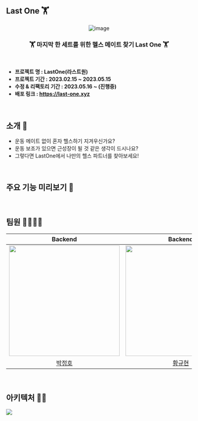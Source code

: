 ## Last One 🏋

<div align="center">
  
  ![image](https://github.com/Jeongho0805/demotest/assets/96610382/90ba03e8-8c38-4b20-9538-a02e261a6349)
  ### 🏋 마지막 한 세트를 위한 헬스 메이트 찾기 Last One 🏋

</div>
  


<br/>

- **프로젝트 명 : LastOne(라스트원)**
- **프로젝트 기간 : 2023.02.15 ~ 2023.05.15**
- **수정 & 리팩토리 기간 : 2023.05.16 ~ (진행중)**
- **배포 링크 : https://last-one.xyz**

<br/>

## 소개 :information_desk_person:

- 운동 메이트 없이 혼자 헬스하기 지겨우신가요?
- 운동 보조가 있으면 근성장이 될 것 같은 생각이 드시나요?
- 그렇다면 LastOne에서 나만의 헬스 파트너를 찾아보세요!

<br/>

## 주요 기능 미리보기 👀


</br>

## 팀원 👨‍👨‍👧‍👧

|                                                          Backend                                                          |                                                          Backend                                                           |                                                           Frontend                                                            |                                                         Designer                                                          |
|:-------------------------------------------------------------------------------------------------------------------------:|:--------------------------------------------------------------------------------------------------------------------------:|:-----------------------------------------------------------------------------------------------------------------------------:|:-------------------------------------------------------------------------------------------------------------------------:|
| <img src="https://github.com/Jeongho0805/demotest/assets/96610382/407d222a-55c8-4e1d-b8d6-af80a1ac2679.png"  width="300"/> | <img src="https://github.com/Jeongho0805/demotest/assets/96610382/57296b78-2f65-4997-a0fe-c4a7e924282d.png" width=300px /> |   <img src="https://github.com/Jeongho0805/demotest/assets/96610382/b5536c38-cd18-4e0b-be1f-4269c393b9bd.png" width=300px>    | <img src="https://github.com/Jeongho0805/demotest/assets/96610382/7cd3535e-14d6-4484-afe9-bf43f6173943.png" width=300px > |
|                                           [박정호](https://github.com/Jeongho0805)                                           |                                            [황규현](https://github.com/beetrbgus)                                             |                                                [배범수](https://github.com/Bsfla)                                                |                                                          [조규원](https://www.behance.net/ku_oni/moodboards)                                                          |


</br>

## 아키텍처 👨‍💻

<img src="https://github.com/Jeongho0805/demotest/assets/96610382/ffe3fdbd-6cf8-487b-9ef1-a14a7a4457eb.jpg">








